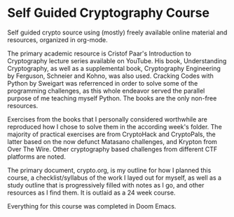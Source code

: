 # Self Guided Cryptography Course

Self guided crypto source using (mostly) freely available online material and resources, organized in org-mode.

The primary academic resource is Cristof Paar's Introduction to Cryptography lecture series available on YouTube. His book, Understanding Cryptography, as well as a supplemental book, Cryptography Engineering by Ferguson, Schneier and Kohno, was also used. Cracking Codes with Python by Sweigart was referrenced in order to solve some of the programming challenges, as this whole endeavor served the parallel purpose of me teaching myself Python. The books are the only non-free resources.

Exercises from the books that I personally considered worthwhile are reproduced how I chose to solve them in the according week's folder. The majority of practical exercises are from CryptoHack and CryptoPals, the latter based on the now defunct Matasano challenges, and Krypton from Over The Wire. Other cryptography based challenges from different CTF platforms are noted.

The primary document, crypto.org, is my outline for how I planned this course, a checklist/syllabus of the work I layed out for myself, as well as a study outline that is progressively filled with notes as I go, and other resources as I find them. It is outlaid as a 24 week course.

Everything for this course was completed in Doom Emacs. 
